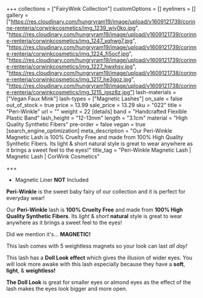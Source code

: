+++
collections = ["FairyWink Collection"]
customOptions = []
eyeliners = []
gallery = ["https://res.cloudinary.com/hungryram19/image/upload/v1609121739/corinne-renteria/corwinkcosmetics/img_1239_wiv0ko.jpg", "https://res.cloudinary.com/hungryram19/image/upload/v1609121739/corinne-renteria/corwinkcosmetics/img_1247_xqhwg7.jpg", "https://res.cloudinary.com/hungryram19/image/upload/v1609121739/corinne-renteria/corwinkcosmetics/img_1224_fj5ocf.jpg", "https://res.cloudinary.com/hungryram19/image/upload/v1609121739/corinne-renteria/corwinkcosmetics/img_1227_hwxhsy.jpg", "https://res.cloudinary.com/hungryram19/image/upload/v1609121738/corinne-renteria/corwinkcosmetics/img_1217_he3goz.jpg", "https://res.cloudinary.com/hungryram19/image/upload/v1609121738/corinne-renteria/corwinkcosmetics/img_1215_igsz8z.jpg"]
lash-materials = ["Vegan Faux Mink"]
lash-types = ["Magnetic Lashes"]
on_sale = false
out_of_stock = true
price = 13.99
sale_price = 13.29
sku = "022"
title = "Peri-Winkle"
url = ""
weight = 22
[details]
band = "Handcrafted Flexible Plastic Band"
lash_height = "12-13mm"
length = "3.1cm"
material = "High Quality Synthetic Fibers"
pre-order = false
vegan = true
[search_engine_optimization]
meta_description = "Our Peri-Winkle Magnetic Lash is 100% Cruelty Free and made from 100% High Quality Synthetic Fibers. Its light & short natural style is great to wear anywhere as it brings a sweet feel to the eyes!"
title_tag = "Peri-Winkle Magnetic Lash | Magnetic Lash | CorWink Cosmetics"

+++
* Magnetic Liner **NOT** Included

**Peri-Winkle** is the sweet baby fairy of our collection and it is perfect for everyday wear!

Our **Peri-Winkle** lash is **100% Cruelty Free** and made from **100% High Quality Synthetic Fibers**. Its _light_ & _short_ **natural** style is great to wear anywhere as it brings a sweet feel to the eyes!

Did we mention it's... **MAGNETIC!**

This lash comes with 5 weightless magnets so your look can last _all day!_

This lash has a **Doll Look effect** which gives the illusion of wider eyes. You will look more awake with this lash especially because they have a **soft**, **light**, & **weightless!**

**The Doll Look** is great for smaller eyes or almond eyes as the effect of the lash makes the eyes look bigger and more open.